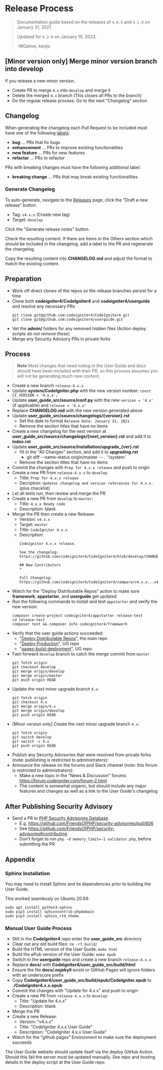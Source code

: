 # Release Process

> Documentation guide based on the releases of `4.0.5` and `4.1.0` on January 31, 2021.
>
> Updated for `4.3.0` on January 10, 2023.
>
> -MGatner, kenjis

## [Minor version only] Merge minor version branch into develop

If you release a new minor version.

* Create PR to merge `4.x` into `develop` and merge it
* Delete the merged `4.x` branch (This closes all PRs to the branch)
* Do the regular release process. Go to the next "Changelog" section

## Changelog

When generating the changelog each Pull Request to be included must have one of
the following [labels](https://github.com/codeigniter4/CodeIgniter4/labels):
- **bug** ... PRs that fix bugs
- **enhancement** ... PRs to improve existing functionalities
- **new feature** ... PRs for new features
- **refactor** ... PRs to refactor

PRs with breaking changes must have the following additional label:
- **breaking change** ... PRs that may break existing functionalities

### Generate Changelog

To auto-generate, navigate to the
[Releases](https://github.com/codeigniter4/CodeIgniter4/releases) page,
click the "Draft a new release" button.

* Tag: `v4.x.x` (Create new tag)
* Target: `develop`

Click the "Generate release notes" button.

Check the resulting content. If there are items in the *Others* section which
should be included in the changelog, add a label to the PR and regenerate
the changelog.

Copy the resulting content into **CHANGELOG.md** and adjust the format to match
the existing content.

## Preparation

* Work off direct clones of the repos so the release branches persist for a time
* Clone both **codeigniter4/CodeIgniter4** and **codeigniter4/userguide** and
  resolve any necessary PRs
    ```console
    git clone git@github.com:codeigniter4/CodeIgniter4.git
    git clone git@github.com:codeigniter4/userguide.git
    ```
* Vet the **admin/** folders for any removed hidden files (Action deploy scripts
  *do not remove these*)
* Merge any Security Advisory PRs in private forks

## Process

> **Note** Most changes that need noting in the User Guide and docs should have
> been included with their PR, so this process assumes you will not be
> generating much new content.

* Create a new branch `release-4.x.x`
* Update **system/CodeIgniter.php** with the new version number:
  `const CI_VERSION = '4.x.x';`
* Update **user_guide_src/source/conf.py** with the new `version = '4.x'` (if applicable)
  and `release = '4.x.x'`
* Replace **CHANGELOG.md** with the new version generated above
* Update **user_guide_src/source/changelogs/{version}.rst**
  * Set the date to format `Release Date: January 31, 2021`
  * Remove the section titles that have no items
* Create a new changelog for the next version at
  **user_guide_src/source/changelogs/{next_version}.rst** and add it to
  **index.rst**
* Update **user_guide_src/source/installation/upgrade_{ver}.rst**
  * fill in the "All Changes" section, and add it to **upgrading.rst**
    * git diff --name-status origin/master -- . ':!system'
  * Remove the section titles that have no items
* Commit the changes with `Prep for 4.x.x release` and push to origin
* Create a new PR from `release-4.x.x` to `develop`:
  * Title: `Prep for 4.x.x release`
  * Decription: `Updates changelog and version references for 4.x.x.` (plus checklist)
* Let all tests run, then review and merge the PR
* Create a new PR from `develop` to `master`:
  * Title: `4.x.x Ready code`
  * Description: blank
* Merge the PR then create a new Release:
  * Version: `v4.x.x`
  * Target: `master`
  * Title: `CodeIgniter 4.x.x`
  * Description:
    ```
    CodeIgniter 4.x.x release.

    See the changelog: https://github.com/codeigniter4/CodeIgniter4/blob/develop/CHANGELOG.md

    ## New Contributors
    *

    Full Changelog: https://github.com/codeigniter4/CodeIgniter4/compare/v4.x.x...v4.x.x
    ```
* Watch for the "Deploy Distributable Repos" action to make sure **framework**,
  **appstarter**, and **userguide** get updated
* Run the following commands to install and test `appstarter` and verify the new
  version:
    ```console
    composer create-project codeigniter4/appstarter release-test
    cd release-test
    composer test && composer info codeigniter4/framework
    ```
* Verify that the user guide actions succeeded:
  * "[Deploy Distributable Repos](https://github.com/codeigniter4/CodeIgniter4/actions/workflows/deploy-distributables.yml)", the main repo
  * "[Deploy Production](https://github.com/codeigniter4/userguide/actions/workflows/deploy.yml)", UG repo
  * "[pages-build-deployment](https://github.com/codeigniter4/userguide/actions/workflows/pages/pages-build-deployment)", UG repo
* Fast-forward `develop` branch to catch the merge commit from `master`
    ```console
    git fetch origin
    git checkout develop
    git merge origin/develop
    git merge origin/master
    git push origin HEAD
    ```
* Update the next minor upgrade branch `4.x`:
    ```console
    git fetch origin
    git checkout 4.x
    git merge origin/4.x
    git merge origin/develop
    git push origin HEAD
    ```
* [Minor version only] Create the next minor upgrade branch `4.x`:
    ```console
    git fetch origin
    git switch develop
    git switch -c 4.x
    git push origin HEAD
    ```
* Publish any Security Advisories that were resolved from private forks
  (note: publishing is restricted to administrators):
* Announce the release on the forums and Slack channel
  (note: this forum is restricted to administrators):
  * Make a new topic in the "News & Discussion" forums:
    https://forum.codeigniter.com/forum-2.html
  * The content is somewhat organic, but should include any major features and
    changes as well as a link to the User Guide's changelog

## After Publishing Security Advisory

* Send a PR to [PHP Security Advisories Database](https://github.com/FriendsOfPHP/security-advisories).
  * E.g. https://github.com/FriendsOfPHP/security-advisories/pull/606
  * See https://github.com/FriendsOfPHP/security-advisories#contributing
  * Don't forget to run `php -d memory_limit=-1 validator.php`, before
    submitting the PR

## Appendix

### Sphinx Installation

You may need to install Sphinx and its dependencies prior to building the User
Guide.

This worked seamlessly on Ubuntu 20.04:
```console
sudo apt install python3-sphinx
sudo pip3 install sphinxcontrib-phpdomain
sudo pip3 install sphinx_rtd_theme
```

### Manual User Guide Process

* Still in the **CodeIgniter4** repo enter the **user_guide_src** directory
* Clear out any old build files: `rm -rf build/`
* Build the HTML version of the User Guide: `make html`
* Build the ePub version of the User Guide: `make epub`
* Switch to the **userguide** repo and create a new branch `release-4.x.x`
* Replace **docs/** with **CodeIgniter4/user_guide_src/build/html**
* Ensure the file **docs/.nojekyll** exists or GitHub Pages will ignore folders
  with an underscore prefix
* Copy **CodeIgniter4/user_guide_src/build/epub/CodeIgniter.epub** to
  **./CodeIgniter4.x.x.epub**
* Commit the changes with "Update for 4.x.x" and push to origin
* Create a new PR from `release-4.x.x` to `develop`:
  * Title: "Update for 4.x.x"
  * Description: blank
* Merge the PR
* Create a new Release:
  * Version: "v4.x.x"
  * Title: "CodeIgniter 4.x.x User Guide"
  * Description: "CodeIgniter 4.x.x User Guide"
* Watch for the "github pages" Environment to make sure the deployment succeeds

The User Guide website should update itself via the deploy GitHub Action. Should
this fail the server must be updated manually. See repo and hosting details in
the deploy script at the User Guide repo.
